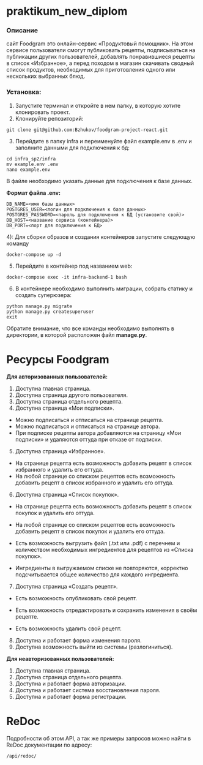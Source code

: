 # praktikum_new_diplom

### Описание

сайт Foodgram это онлайн-сервис «Продуктовый помощник». На этом сервисе
пользователи смогут публиковать рецепты, подписываться на публикации других
пользователей, добавлять понравившиеся рецепты в список «Избранное», а перед
походом в магазин скачивать сводный список продуктов, необходимых для
приготовления одного или нескольких выбранных блюд.

### Установка:

1) Запустите терминал и откройте в нем папку, в которую хотите клонировать
   проект.
2) Клонируйте репозиторий:

```
git clone git@github.com:Bzhukov/foodgram-project-react.git
```

3) Перейдите в папку infra и переименуйте файл example.env в .env и заполните
   данными для подключения к бд:

```
cd infra_sp2/infra
mv example.env .env
nano example.env
```

В файле необходимо указать данные для подключения к базе данных.

**Формат файла .env:**

```
DB_NAME=<имя базы данных>
POSTGRES_USER=<логин для подключения к базе данных>
POSTGRES_PASSWORD=<пароль для подключения к БД (установите свой)>
DB_HOST=<название сервиса (контейнера)>
DB_PORT=<порт для подключения к БД>
```

4): Для сборки образов и создания контейнеров запустите следующую команду

```
docker-compose up -d 
```

5) Перейдите в контейнер под названием web:

```
docker-compose exec -it infra-backend-1 bash
```

6) В контейнере необходимо выполнить миграции, собрать статику и создать
   суперюзера:

```
python manage.py migrate
python manage.py createsuperuser
exit
```

Обратите внимание, что все команды необходимо выполнять в директории,
в которой расположен файл **manage.py**.

# Ресурсы Foodgram

**Для авторизованных пользователей:**

1. Доступна главная страница.
2. Доступна страница другого пользователя.
3. Доступна страница отдельного рецепта.
4. Доступна страница «Мои подписки».

- Можно подписаться и отписаться на странице рецепта.
- Можно подписаться и отписаться на странице автора.
- При подписке рецепты автора добавляются на страницу «Мои подписки» и
  удаляются оттуда при отказе от подписки.

5. Доступна страница «Избранное».

- На странице рецепта есть возможность добавить рецепт в список избранного и
  удалить его оттуда.
- На любой странице со списком рецептов есть возможность добавить рецепт в
  список избранного и удалить его оттуда.

6. Доступна страница «Список покупок».

- На странице рецепта есть возможность добавить рецепт в список покупок и
  удалить его оттуда.

- На любой странице со списком рецептов есть возможность добавить рецепт в
  список покупок и удалить его оттуда.

- Есть возможность выгрузить файл (.txt или .pdf) с перечнем и количеством
  необходимых ингредиентов для рецептов из «Списка покупок».

- Ингредиенты в выгружаемом списке не повторяются, корректно подсчитывается
  общее количество для каждого ингредиента.

7. Доступна страница «Создать рецепт».

- Есть возможность опубликовать свой рецепт.

- Есть возможность отредактировать и сохранить изменения в своём рецепте.

- Есть возможность удалить свой рецепт.

8. Доступна и работает форма изменения пароля.
9. Доступна возможность выйти из системы (разлогиниться).

**Для неавторизованных пользователей:**

1. Доступна главная страница.
2. Доступна страница отдельного рецепта.
3. Доступна и работает форма авторизации.
4. Доступна и работает система восстановления пароля.
5. Доступна и работает форма регистрации.

# ReDoc

Подробности об этом API, а так же примеры запросов можно найти в ReDoc
документации по адресу:

```
/api/redoc/
```